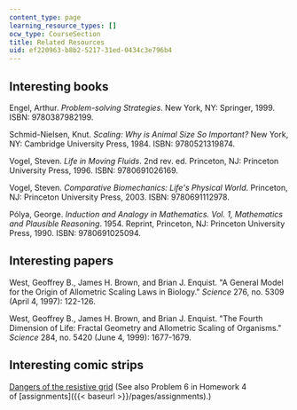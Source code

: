 ```yaml
---
content_type: page
learning_resource_types: []
ocw_type: CourseSection
title: Related Resources
uid: ef220963-b8b2-5217-31ed-0434c3e796b4
---
```


Interesting books
-----------------

Engel, Arthur. _Problem-solving Strategies_. New York, NY: Springer, 1999. ISBN: 9780387982199.

Schmid-Nielsen, Knut. _Scaling: Why is Animal Size So Important?_ New York, NY: Cambridge University Press, 1984. ISBN: 9780521319874.

Vogel, Steven. _Life in Moving Fluids_. 2nd rev. ed. Princeton, NJ: Princeton University Press, 1996. ISBN: 9780691026169.

Vogel, Steven. _Comparative Biomechanics: Life's Physical World_. Princeton, NJ: Princeton University Press, 2003. ISBN: 9780691112978.

Pólya, George. _Induction and Analogy in Mathematics. Vol. 1, Mathematics and Plausible Reasoning_. 1954. Reprint, Princeton, NJ: Princeton University Press, 1990. ISBN: 9780691025094.

Interesting papers
------------------

West, Geoffrey B., James H. Brown, and Brian J. Enquist. "A General Model for the Origin of Allometric Scaling Laws in Biology." _Science_ 276, no. 5309 (April 4, 1997): 122-126.

West, Geoffrey B., James H. Brown, and Brian J. Enquist. "The Fourth Dimension of Life: Fractal Geometry and Allometric Scaling of Organisms." _Science_ 284, no. 5420 (June 4, 1999): 1677-1679.

Interesting comic strips
------------------------

[Dangers of the resistive grid](http://xkcd.com/356/) (See also Problem 6 in Homework 4 of [assignments]({{< baseurl >}}/pages/assignments).)